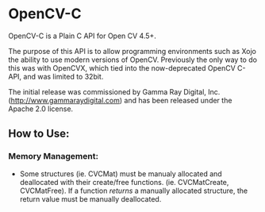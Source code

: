 # OpenCV-C
OpenCV-C is a Plain C API for Open CV 4.5+. 

The purpose of this API is to allow programming environments such as Xojo the ability to use modern
versions of OpenCV. Previously the only way to do this was with OpenCVX, which tied into the now-deprecated
OpenCV C-API, and was limited to 32bit. 

The initial release was commissioned by Gamma Ray Digital, Inc. (http://www.gammaraydigital.com) and 
has been released under the Apache 2.0 license. 

## How to Use:

### Memory Management:

* Some structures (ie. CVCMat) must be manualy allocated and deallocated with their create/free functions. (ie. CVCMatCreate, CVCMatFree). If a function *returns* a manually allocated structure, the return value must be manually deallocated.
